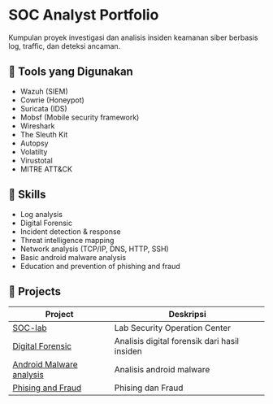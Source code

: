 # SOC Analyst Portfolio

Kumpulan proyek investigasi dan analisis insiden keamanan siber berbasis log, traffic, dan deteksi ancaman.

## 🔧 Tools yang Digunakan
- Wazuh (SIEM)
- Cowrie (Honeypot)
- Suricata (IDS)
- Mobsf (Mobile security framework)
- Wireshark
- The Sleuth Kit
- Autopsy
- Volatilty
- Virustotal
- MITRE ATT&CK

## 🧠 Skills
- Log analysis
- Digital Forensic
- Incident detection & response
- Threat intelligence mapping
- Network analysis (TCP/IP, DNS, HTTP, SSH)
- Basic android malware analysis 
- Education and prevention of phishing and fraud

## 📂 Projects
| Project | Deskripsi
|----------|------------|
| [SOC-lab](01-soc-lab) | Lab Security Operation Center
| [Digital Forensic](02-digital-forensic) | Analisis digital forensik dari hasil insiden
| [Android Malware analysis](03-android-malware-analysis) | Analisis android malware
| [Phising and Fraud](04-phising-and-fraud) | Phising dan Fraud
